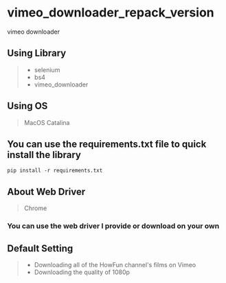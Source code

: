 # vimeo_downloader_repack_version
 vimeo downloader
 
 ## Using Library
 > * selenium
 > * bs4
 > * vimeo_downloader
 
 ## Using OS
 > MacOS Catalina
 
 ## **You can use the requirements.txt file to quick install the library**
 `pip install -r requirements.txt`

 ## About Web Driver
 > Chrome
 ### **You can use the web driver I provide or download on your own**
 
 ## Default Setting
 > * Downloading all of the HowFun channel's films on Vimeo
 > * Downloading the quality of 1080p
